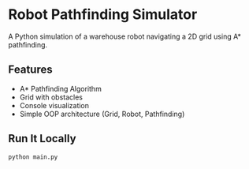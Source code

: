 # Robot Pathfinding Simulator

A Python simulation of a warehouse robot navigating a 2D grid using A* pathfinding.

## Features
- A* Pathfinding Algorithm
- Grid with obstacles
- Console visualization
- Simple OOP architecture (Grid, Robot, Pathfinding)

## Run It Locally

```bash
python main.py
